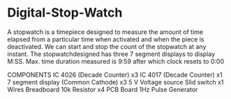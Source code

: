 # Digital-Stop-Watch
A stopwatch is a timepiece designed to measure the amount of time elapsed from a particular time when activated and when the piece is deactivated.
We can start and stop the count of the stopwatch at any instant. The stopwatchdesigned has three 7 segment displays to display M:SS.
Max. time duration measured is 9:59 after which clock resets to 0:00

COMPONENTS
IC 4026 (Decade Counter) x3
IC 4017 (Decade Counter) x1
7 segment display (Common Cathode) x3
5 V Voltage source
Slid switch x1
Wires
Breadboard
10k Resistor x4
PCB Board
1Hz Pulse Generator
